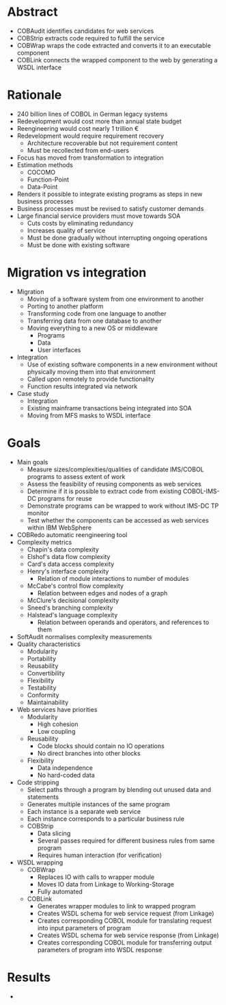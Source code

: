 # Abstract

- COBAudit identifies candidates for web services
- COBStrip extracts code required to fulfill the service
- COBWrap wraps the code extracted and converts it to an executable component
- COBLink connects the wrapped component to the web by generating a WSDL interface


# Rationale

- 240 billion lines of COBOL in German legacy systems
- Redevelopment would cost more than annual state budget
- Reengineering would cost nearly 1 trillion €
- Redevelopment would require requirement recovery
    + Architecture recoverable but not requirement content
    + Must be recollected from end-users
- Focus has moved from transformation to integration
- Estimation methods
    + COCOMO
    + Function-Point
    + Data-Point
- Renders it possible to integrate existing programs as steps in new business processes
- Business processes must be revised to satisfy customer demands
- Large financial service providers must move towards SOA
    + Cuts costs by eliminating redundancy
    + Increases quality of service
    + Must be done gradually without interrupting ongoing operations
    + Must be done with existing software


# Migration vs integration

- Migration
    + Moving of a software system from one environment to another
    + Porting to another platform
    + Transforming code from one language to another
    + Transferring data from one database to another
    + Moving everything to a new OS or middleware
        * Programs
        * Data
        * User interfaces
- Integration
    + Use of existing software components in a new environment without physically moving them into that environment
    + Called upon remotely to provide functionality
    + Function results integrated via network
- Case study
    + Integration
    + Existing mainframe transactions being integrated into SOA
    + Moving from MFS masks to WSDL interface


# Goals

- Main goals
    + Measure sizes/complexities/qualities of candidate IMS/COBOL programs to assess extent of work
    + Assess the feasibility of reusing components as web services
    + Determine if it is possible to extract code from existing COBOL-IMS-DC programs for reuse
    + Demonstrate programs can be wrapped to work without IMS-DC TP monitor
    + Test whether the components can be accessed as web services within IBM WebSphere
- COBRedo automatic reengineering tool
- Complexity metrics
    + Chapin's data complexity
    + Elshof's data flow complexity
    + Card's data access complexity
    + Henry's interface complexity
        * Relation of module interactions to number of modules
    + McCabe's control flow complexity
        * Relation between edges and nodes of a graph
    + McClure's decisional complexity
    + Sneed's branching complexity
    + Halstead's language complexity
        * Relation between operands and operators, and references to them
- SoftAudit normalises complexity measurements
- Quality characteristics
    + Modularity
    + Portability
    + Reusability
    + Convertibility
    + Flexibility
    + Testability
    + Conformity
    + Maintainability
- Web services have priorities
    + Modularity
        * High cohesion
        * Low coupling
    + Reusability
        * Code blocks should contain no IO operations
        * No direct branches into other blocks
    + Flexibility
        * Data independence
        * No hard-coded data
- Code stripping
    + Select paths through a program by blending out unused data and statements
    + Generates multiple instances of the same program
    + Each instance is a separate web service
    + Each instance corresponds to a particular business rule
    + COBStrip
        * Data slicing
        * Several passes required for different business rules from same program
        * Requires human interaction (for verification)
- WSDL wrapping
    + COBWrap
        * Replaces IO with calls to wrapper module
        * Moves IO data from Linkage to Working-Storage
        * Fully automated
    + COBLink
        * Generates wrapper modules to link to wrapped program
        * Creates WSDL schema for web service request (from Linkage)
        * Creates corresponding COBOL module for translating request into input parameters of program
        * Creates WSDL schema for web service response (from Linkage)
        * Creates corresponding COBOL module for transferring output parameters of program into WSDL response


# Results

- 
